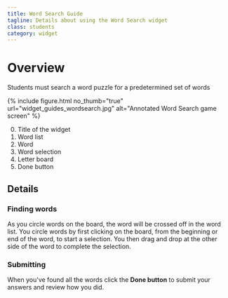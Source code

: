 ```yaml
---
title: Word Search Guide
tagline: Details about using the Word Search widget
class: students
category: widget
---
```

# Overview

Students must search a word puzzle for a predetermined set of words

{% include figure.html
	no_thumb="true"
	url="widget_guides_wordsearch.jpg"
	alt="Annotated Word Search game screen"
%}

0. Title of the widget
0. Word list
0. Word
0. Word selection
0. Letter board
0. Done button

## Details

### Finding words

As you circle words on the board, the word will be crossed off in the word list. You circle words by first clicking on the board, from the beginning or end of the word, to start a selection. You then drag and drop at the other side of the word to complete the selection.

### Submitting

When you've found all the words click the **Done button** to submit your answers and review how you did.
